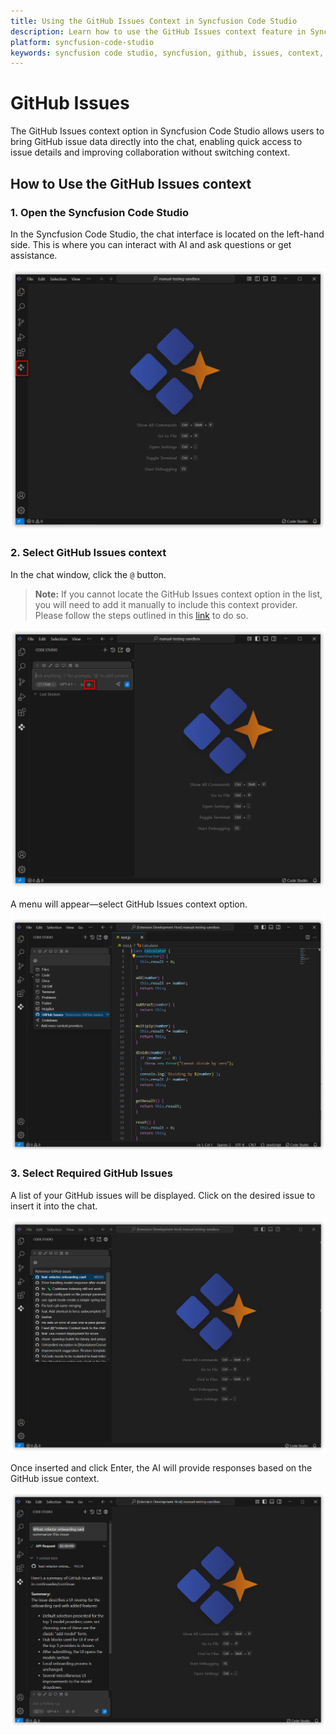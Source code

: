 ```yaml
---
title: Using the GitHub Issues Context in Syncfusion Code Studio
description: Learn how to use the GitHub Issues context feature in Syncfusion Code Studio to integrate GitHub issue data directly into your AI interactions for enhanced collaboration.
platform: syncfusion-code-studio
keywords: syncfusion code studio, syncfusion, github, issues, context, code-studio, developer-tools, AI, productivity
---
```

 
# GitHub Issues
 
The GitHub Issues context option in Syncfusion Code Studio allows users to bring GitHub issue data directly into the chat, enabling quick access to issue details and improving collaboration without switching context.
 
## How to Use the GitHub Issues context
 
### 1. Open the Syncfusion Code Studio
 
In the Syncfusion Code Studio, the chat interface is located on the left-hand side. This is where you can interact with AI and ask questions or get assistance.

<img src="../../feature-images/open-chat.png" alt="openchat" />

 
### 2. Select GitHub Issues context
 
In the chat window, click the `@` button.  
> **Note:** If you cannot locate the GitHub Issues context option in the list, you will need to add it manually to include this context provider. Please follow the steps outlined in this [link](/code-studio/features/context-providers/add-more-contextproviders/how-to-configure-more-contextproviders) to do so.

<img src="../../feature-images/click-context.png" alt="click context" />
 
A menu will appear—select GitHub Issues context option.

<img src="../../feature-images/issue-opencontext.png" alt="opencontext" />
 
### 3. Select Required GitHub Issues
 
A list of your GitHub issues will be displayed. Click on the desired issue to insert it into the chat.  
 
<img src="../../feature-images/issue-choose.png" alt="choose" />

Once inserted and click Enter, the AI will provide responses based on the GitHub issue context.

<img src="../../feature-images/issue-output.png" alt="output" />
